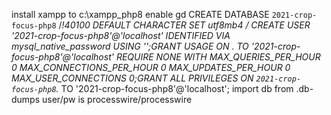install xampp to c:\xampp_php8
enable gd
CREATE DATABASE `2021-crop-focus-php8` /*!40100 DEFAULT CHARACTER SET utf8mb4 */
CREATE USER '2021-crop-focus-php8'@'localhost' IDENTIFIED VIA mysql_native_password USING '***';GRANT USAGE ON *.* TO '2021-crop-focus-php8'@'localhost' REQUIRE NONE WITH MAX_QUERIES_PER_HOUR 0 MAX_CONNECTIONS_PER_HOUR 0 MAX_UPDATES_PER_HOUR 0 MAX_USER_CONNECTIONS 0;GRANT ALL PRIVILEGES ON `2021-crop-focus-php8`.* TO '2021-crop-focus-php8'@'localhost';
import db from .db-dumps
user/pw is processwire/processwire

	
